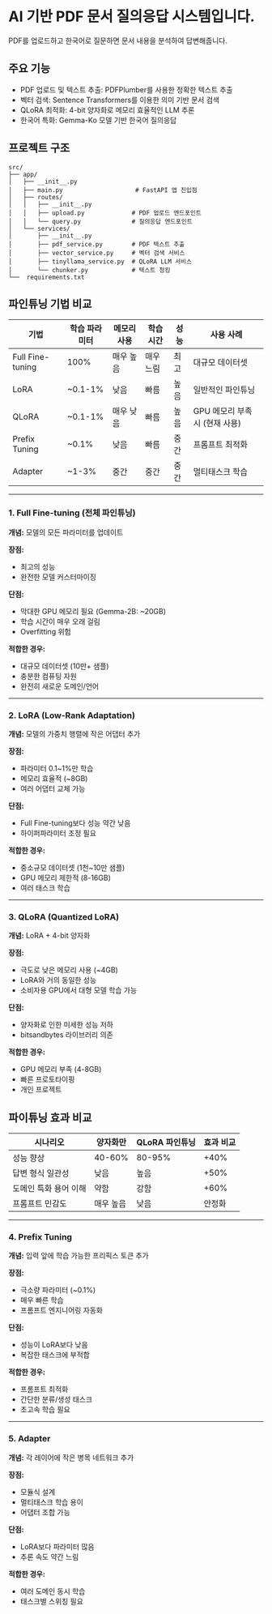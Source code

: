 # AI 기반 PDF 문서 질의응답 시스템입니다.

PDF를 업로드하고 한국어로 질문하면 문서 내용을 분석하여 답변해줍니다.

## 주요 기능
- PDF 업로드 및 텍스트 추출: PDFPlumber를 사용한 정확한 텍스트 추출
- 벡터 검색: Sentence Transformers를 이용한 의미 기반 문서 검색
- QLoRA 최적화: 4-bit 양자화로 메모리 효율적인 LLM 추론
- 한국어 특화: Gemma-Ko 모델 기반 한국어 질의응답

## 프로젝트 구조
```
src/
├── app/
│   ├── __init__.py
│   ├── main.py                    # FastAPI 앱 진입점
│   ├── routes/
│   │   ├── __init__.py
│   │   ├── upload.py             # PDF 업로드 엔드포인트
│   │   └── query.py              # 질의응답 엔드포인트
│   └── services/
│       ├── __init__.py
│       ├── pdf_service.py        # PDF 텍스트 추출
│       ├── vector_service.py     # 벡터 검색 서비스
│       ├── tinyllama_service.py  # QLoRA LLM 서비스
│       └── chunker.py            # 텍스트 청킹
└──  requirements.txt
```

## 파인튜닝 기법 비교

| 기법 | 학습 파라미터 | 메모리 사용 | 학습 시간 | 성능 | 사용 사례 |
|------|---------------|------------|-----------|------|-----------|
| Full Fine-tuning | 100% | 매우 높음 | 매우 느림 | 최고 | 대규모 데이터셋 |
| LoRA | ~0.1-1% | 낮음 | 빠름 | 높음 | 일반적인 파인튜닝 |
| QLoRA | ~0.1-1% | 매우 낮음 | 빠름 | 높음 | GPU 메모리 부족 시 (현재 사용) |
| Prefix Tuning | ~0.1% | 낮음 | 빠름 | 중간 | 프롬프트 최적화 |
| Adapter | ~1-3% | 중간 | 중간 | 중간 | 멀티태스크 학습 |

---

### 1. Full Fine-tuning (전체 파인튜닝)

**개념:** 모델의 모든 파라미터를 업데이트  

**장점:**
- 최고의 성능
- 완전한 모델 커스터마이징

**단점:**
- 막대한 GPU 메모리 필요 (Gemma-2B: ~20GB)
- 학습 시간이 매우 오래 걸림
- Overfitting 위험

**적합한 경우:**
- 대규모 데이터셋 (10만+ 샘플)
- 충분한 컴퓨팅 자원
- 완전히 새로운 도메인/언어

---

### 2. LoRA (Low-Rank Adaptation)

**개념:** 모델의 가중치 행렬에 작은 어댑터 추가  

**장점:**
- 파라미터 0.1~1%만 학습
- 메모리 효율적 (~8GB)
- 여러 어댑터 교체 가능

**단점:**
- Full Fine-tuning보다 성능 약간 낮음
- 하이퍼파라미터 조정 필요

**적합한 경우:**
- 중소규모 데이터셋 (1천~10만 샘플)
- GPU 메모리 제한적 (8-16GB)
- 여러 태스크 학습

---

### 3. QLoRA (Quantized LoRA)

**개념:** LoRA + 4-bit 양자화  

**장점:**
- 극도로 낮은 메모리 사용 (~4GB)
- LoRA와 거의 동일한 성능
- 소비자용 GPU에서 대형 모델 학습 가능

**단점:**
- 양자화로 인한 미세한 성능 저하
- bitsandbytes 라이브러리 의존

**적합한 경우:**
- GPU 메모리 부족 (4-8GB)
- 빠른 프로토타이핑
- 개인 프로젝트

## 파이튜닝 효과 비교

| 시나리오 | 양자화만 | QLoRA 파인튜닝 | 효과 비교 |
|-----------|-----------|----------------|-----------|
| 성능 향상 | 40-60% | 80-95% | +40% |
| 답변 형식 일관성 | 낮음 | 높음 | +50% |
| 도메인 특화 용어 이해 | 약함 | 강함 | +60% |
| 프롬프트 민감도 | 매우 높음 | 낮음 | 안정화 |

---

### 4. Prefix Tuning

**개념:** 입력 앞에 학습 가능한 프리픽스 토큰 추가  

**장점:**
- 극소량 파라미터 (~0.1%)
- 매우 빠른 학습
- 프롬프트 엔지니어링 자동화

**단점:**
- 성능이 LoRA보다 낮음
- 복잡한 태스크에 부적합

**적합한 경우:**
- 프롬프트 최적화
- 간단한 분류/생성 태스크
- 초고속 학습 필요

---

### 5. Adapter

**개념:** 각 레이어에 작은 병목 네트워크 추가  

**장점:**
- 모듈식 설계
- 멀티태스크 학습 용이
- 어댑터 조합 가능

**단점:**
- LoRA보다 파라미터 많음
- 추론 속도 약간 느림

**적합한 경우:**
- 여러 도메인 동시 학습
- 태스크별 스위칭 필요



